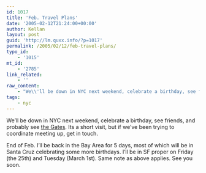```yaml
---
id: 1017
title: 'Feb. Travel Plans'
date: '2005-02-12T21:24:00+00:00'
author: Kellan
layout: post
guid: 'http://lm.quxx.info/?p=1017'
permalink: /2005/02/12/feb-travel-plans/
typo_id:
    - '1015'
mt_id:
    - '2785'
link_related:
    - ''
raw_content:
    - "We\\'ll be down in NYC next weekend, celebrate a birthday, see friends, and probably see [the Gates](http://www.the-gates-at-central-park.com).  Its a short visit, but if we\\'ve been trying to coordinate meeting up, get in touch.\r\n\r\nEnd of Feb. I\\'ll be back in the Bay Area for 5 days, most of which will be in Santa Cruz celebrating some more birthdays.  I\\'ll be in SF proper on Friday (the 25th) and Tuesday (March 1st).  Same note as above applies.  See you soon."
tags:
    - nyc
---
```


We’ll be down in NYC next weekend, celebrate a birthday, see friends, and probably see [the Gates](http://www.the-gates-at-central-park.com). Its a short visit, but if we’ve been trying to coordinate meeting up, get in touch.

End of Feb. I’ll be back in the Bay Area for 5 days, most of which will be in Santa Cruz celebrating some more birthdays. I’ll be in SF proper on Friday (the 25th) and Tuesday (March 1st). Same note as above applies. See you soon.